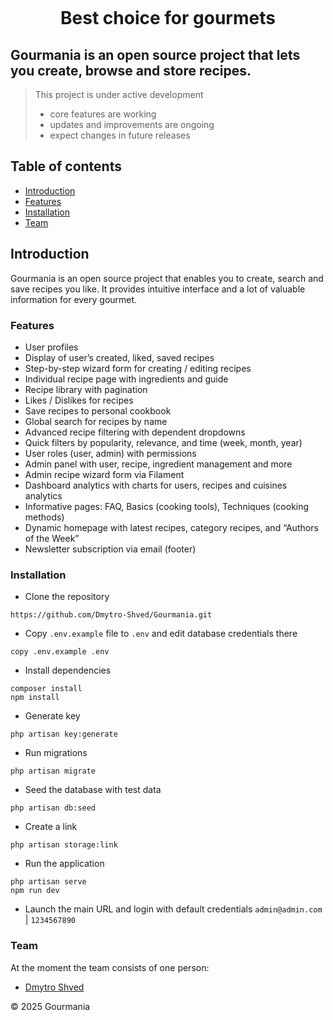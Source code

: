 <p align="center">
<img src="https://i.ibb.co/CPY6X6p/logo.png" alt="">
</p>

<h1 align="center">Best choice for gourmets</h1>

## Gourmania is an open source project that lets you create, browse and store recipes.

>This project is under active development
> 
>  - core features are working
>  - updates and improvements are ongoing
>  - expect changes in future releases

## Table of contents

- [Introduction](#introduction)
- [Features](#features)
- [Installation](#installation)
- [Team](#team)

## Introduction

Gourmania is an open source project that enables you to create, search and save recipes you like. It provides intuitive interface and a lot of valuable information for every gourmet.

### Features

- User profiles
- Display of user’s created, liked, saved recipes
- Step-by-step wizard form for creating / editing recipes
- Individual recipe page with ingredients and guide
- Recipe library with pagination
- Likes / Dislikes for recipes 
- Save recipes to personal cookbook
- Global search for recipes by name
- Advanced recipe filtering with dependent dropdowns
- Quick filters by popularity, relevance, and time (week, month, year)
- User roles (user, admin) with permissions
- Admin panel with user, recipe, ingredient management and more
- Admin recipe wizard form via Filament
- Dashboard analytics with charts for users, recipes and cuisines analytics
- Informative pages: FAQ, Basics (cooking tools), Techniques (cooking methods)
- Dynamic homepage with latest recipes, category recipes, and “Authors of the Week”
- Newsletter subscription via email (footer)


### Installation

- Clone the repository

```
https://github.com/Dmytro-Shved/Gourmania.git
```

- Copy `.env.example` file to `.env` and edit database credentials there

```
copy .env.example .env
```

- Install dependencies

```
composer install
npm install
```

- Generate key

```
php artisan key:generate
```

- Run migrations

```
php artisan migrate
```

- Seed the database with test data

```
php artisan db:seed
```

- Create a link

```
php artisan storage:link 
``` 

- Run the application

```
php artisan serve 
npm run dev
```
- Launch the main URL and login with default credentials `admin@admin.com` | `1234567890`

### Team

At the moment the team consists of one person:
- [Dmytro Shved](https://github.com/Dmytro-Shved)

© 2025 Gourmania
